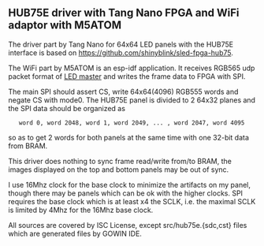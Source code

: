 ## HUB75E driver with Tang Nano FPGA and WiFi adaptor with M5ATOM

The driver part by Tang Nano for 64x64 LED panels with the HUB75E
interface is based on https://github.com/shinyblink/sled-fpga-hub75.

The WiFi part by M5ATOM is an esp-idf application. It receives RGB565
udp packet format of [LED master](https://github.com/spectrenoir06/LED_master)
and writes the frame data to FPGA with SPI.

The main SPI should assert CS, write 64x64(4096) RGB555 words and negate CS
with mode0. The HUB75E panel is divided to 2 64x32 planes and the SPI data
should be organized as

```
   word 0, word 2048, word 1, word 2049, ... , word 2047, word 4095
```

so as to get 2 words for both panels at the same time with one 32-bit data
from BRAM.

This driver does nothing to sync frame read/write from/to BRAM, the images
displayed on the top and bottom panels may be out of sync.

I use 16Mhz clock for the base clock to minimize the artifacts on my panel,
though there may be panels which can be ok with the higher clocks. SPI
requires the base clock which is at least x4 the SCLK, i.e. the maximal
SCLK is limited by 4Mhz for the 16Mhz base clock.

All sources are covered by ISC License, except src/hub75e.{sdc,cst} files
which are generated files by GOWIN IDE.
